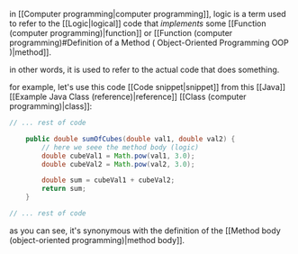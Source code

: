 in [[Computer programming|computer programming]], logic is a term used to refer to the [[Logic|logical]] code that *implements* some [[Function (computer programming)|function]] or [[Function (computer programming)#Definition of a Method ( Object-Oriented Programming OOP )|method]].

in other words, it is used to refer to the actual code that does something.

for example, let's use this code [[Code snippet|snippet]] from this [[Java]] [[Example Java Class (reference)|reference]] [[Class (computer programming)|class]]:

```java
// ... rest of code

	public double sumOfCubes(double val1, double val2) {
		// here we seee the method body (logic)
		double cubeVal1 = Math.pow(val1, 3.0);
		double cubeVal2 = Math.pow(val2, 3.0);

		double sum = cubeVal1 + cubeVal2;
		return sum;
	}

// ... rest of code
```

as you can see, it's synonymous with the definition of the [[Method body (object-oriented programming)|method body]].